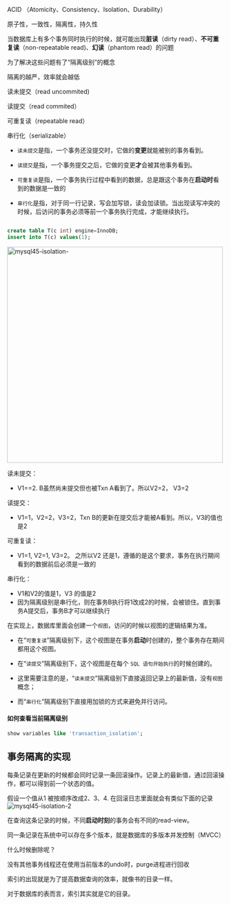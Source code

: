 ACID （Atomicity、Consistency、Isolation、Durability）

原子性，一致性，隔离性，持久性



当数据库上有多个事务同时执行的时候，就可能出现**脏读**（dirty read）、**不可重复读**（non-repeatable read)、**幻读**（phantom read）的问题



为了解决这些问题有了“隔离级别”的概念



隔离的越严，效率就会越低



读未提交（read uncommited)

读提交（read commited）

可重复读（repeatable read）

串行化（serializable）



* `读未提交`是指，一个事务还没提交时，它做的**变更**就能被别的事务看到。

* `读提交`是指，一个事务提交之后，它做的变更**才**会被其他事务看到。

* `可重复读`是指，一个事务执行过程中看到的数据，总是跟这个事务在**启动时**看到的数据是一致的

* `串行化`是指，对于同一行记录，写会加写锁，读会加读锁。当出现读写冲突的时候，后访问的事务必须等前一个事务执行完成，才能继续执行。



```sql

create table T(c int) engine=InnoDB;
insert into T(c) values(1);

```

<img src="/Users/xuzheng/Projects/notes/Database/MySQL实战45讲/03-事务隔离.assets/mysql45-isolation-.png" alt="mysql45-isolation-" style=width:500px; />



 

读未提交：

* V1==2. B虽然尚未提交但也被Txn A看到了。所以V2=2， V3=2

读提交：

* V1=1，V2=2，V3=2，Txn B的更新在提交后才能被A看到。所以，V3的值也是2

可重复读：

* V1=1, V2=1, V3=2。 之所以V2 还是1，遵循的是这个要求，事务在执行期间看到的数据前后必须是一致的

串行化：

* V1和V2的值是1，V3 的值是2
* 因为隔离级别是串行化，则在事务B执行将1改成2的时候，会被锁住。直到事务A提交后，事务B才可以继续执行



在实现上，数据库里面会创建一个`视图`，访问的时候以视图的逻辑结果为准。

* 在“`可重复读`”隔离级别下，这个视图是在事务**启动**时创建的，整个事务存在期间都用这个视图。

* 在“`读提交`”隔离级别下，这个视图是在每个 `SQL 语句开始执行`的时候创建的。

* 这里需要注意的是，“`读未提交`”隔离级别下直接返回记录上的最新值，没有`视图`概念；
* 而“`串行化`”隔离级别下直接用加锁的方式来避免并行访问。



#### 如何查看当前隔离级别

```sql
show variables like 'transaction_isolation';
```



## 事务隔离的实现

每条记录在更新的时候都会同时记录一条回滚操作。记录上的最新值，通过回滚操作，都可以得到前一个状态的值。

假设一个值从1 被按顺序改成2、3、4. 在回滚日志里面就会有类似下面的记录![mysql45-isolation-2](/Users/xuzheng/Projects/notes/Database/MySQL实战45讲/03-事务隔离.assets/mysql45-isolation-2.png)



在查询这条记录的时候，不同**启动时刻**的事务会有不同的read-view。



同一条记录在系统中可以存在多个版本，就是数据库的多版本并发控制（MVCC）

什么时候删除呢？

没有其他事务线程还在使用当前版本的undo时，purge进程进行回收



索引的出现就是为了提高数据查询的效率，就像书的目录一样。

对于数据库的表而言，索引其实就是它的目录。



